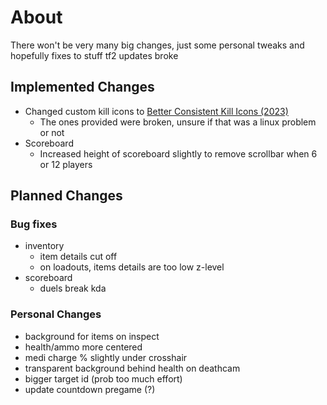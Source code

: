 # About
There won't be very many big changes, just some personal tweaks and hopefully fixes to stuff tf2 updates broke

## Implemented Changes
- Changed custom kill icons to [Better Consistent Kill Icons (2023)](https://gamebanana.com/mods/406361)
    - The ones provided were broken, unsure if that was a linux problem or not
- Scoreboard
    - Increased height of scoreboard slightly to remove scrollbar when 6 or 12 players

## Planned Changes
### Bug fixes
- inventory
    - item details cut off
    - on loadouts, items details are too low z-level
- scoreboard
    - duels break kda

### Personal Changes
- background for items on inspect
- health/ammo more centered
- medi charge % slightly under crosshair
- transparent background behind health on deathcam
- bigger target id (prob too much effort)
- update countdown pregame (?)
